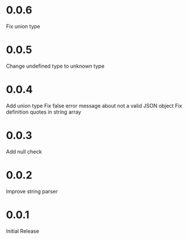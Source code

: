 # 0.0.6
Fix union type
# 0.0.5
Сhange undefined type to unknown type
# 0.0.4
Add union type
Fix false error message about not a valid JSON object
Fix definition quotes in string array
# 0.0.3
Add null check
# 0.0.2
Improve string parser
# 0.0.1
Initial Release
